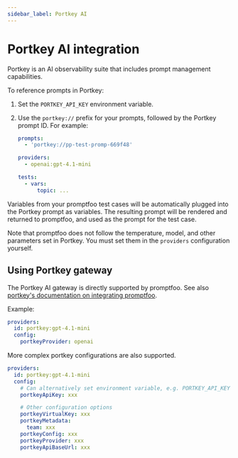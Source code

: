 ```yaml
---
sidebar_label: Portkey AI
---
```


# Portkey AI integration

Portkey is an AI observability suite that includes prompt management capabilities.

To reference prompts in Portkey:

1. Set the `PORTKEY_API_KEY` environment variable.

2. Use the `portkey://` prefix for your prompts, followed by the Portkey prompt ID. For example:

   ```yaml
   prompts:
     - 'portkey://pp-test-promp-669f48'

   providers:
     - openai:gpt-4.1-mini

   tests:
     - vars:
         topic: ...
   ```

Variables from your promptfoo test cases will be automatically plugged into the Portkey prompt as variables. The resulting prompt will be rendered and returned to promptfoo, and used as the prompt for the test case.

Note that promptfoo does not follow the temperature, model, and other parameters set in Portkey. You must set them in the `providers` configuration yourself.

## Using Portkey gateway

The Portkey AI gateway is directly supported by promptfoo. See also [portkey's documentation on integrating promptfoo](https://portkey.ai/docs/integrations/libraries/promptfoo).

Example:

```yaml
providers:
  id: portkey:gpt-4.1-mini
  config:
    portkeyProvider: openai
```

More complex portkey configurations are also supported.

```yaml
providers:
  id: portkey:gpt-4.1-mini
  config:
    # Can alternatively set environment variable, e.g. PORTKEY_API_KEY
    portkeyApiKey: xxx

    # Other configuration options
    portkeyVirtualKey: xxx
    portkeyMetadata:
      team: xxx
    portkeyConfig: xxx
    portkeyProvider: xxx
    portkeyApiBaseUrl: xxx
```
